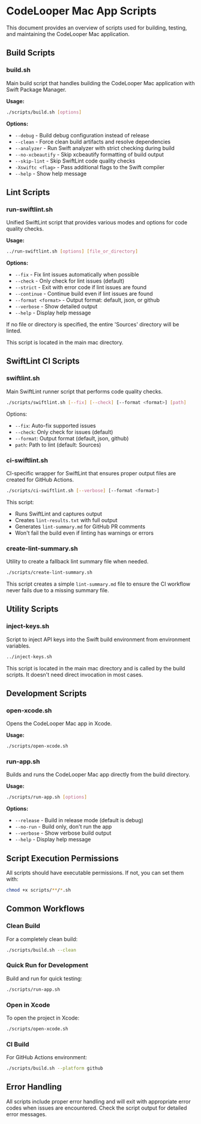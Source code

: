 # CodeLooper Mac App Scripts

This document provides an overview of scripts used for building, testing, and maintaining the CodeLooper Mac application.

## Build Scripts

### build.sh

Main build script that handles building the CodeLooper Mac application with Swift Package Manager.

**Usage:**

```bash
./scripts/build.sh [options]
```

**Options:**

- `--debug` - Build debug configuration instead of release
- `--clean` - Force clean build artifacts and resolve dependencies
- `--analyzer` - Run Swift analyzer with strict checking during build
- `--no-xcbeautify` - Skip xcbeautify formatting of build output
- `--skip-lint` - Skip SwiftLint code quality checks
- `-Xswiftc <flag>` - Pass additional flags to the Swift compiler
- `--help` - Show help message

## Lint Scripts

### run-swiftlint.sh

Unified SwiftLint script that provides various modes and options for code quality checks.

**Usage:**

```bash
../run-swiftlint.sh [options] [file_or_directory]
```

**Options:**

- `--fix` - Fix lint issues automatically when possible
- `--check` - Only check for lint issues (default)
- `--strict` - Exit with error code if lint issues are found
- `--continue` - Continue build even if lint issues are found
- `--format <format>` - Output format: default, json, or github
- `--verbose` - Show detailed output
- `--help` - Display help message

If no file or directory is specified, the entire 'Sources' directory will be linted.

This script is located in the main mac directory.

## SwiftLint CI Scripts

### swiftlint.sh

Main SwiftLint runner script that performs code quality checks.

```bash
./scripts/swiftlint.sh [--fix] [--check] [--format <format>] [path]
```

Options:

- `--fix`: Auto-fix supported issues
- `--check`: Only check for issues (default)
- `--format`: Output format (default, json, github)
- `path`: Path to lint (default: Sources)

### ci-swiftlint.sh

CI-specific wrapper for SwiftLint that ensures proper output files are created for GitHub Actions.

```bash
./scripts/ci-swiftlint.sh [--verbose] [--format <format>]
```

This script:

- Runs SwiftLint and captures output
- Creates `lint-results.txt` with full output
- Generates `lint-summary.md` for GitHub PR comments
- Won't fail the build even if linting has warnings or errors

### create-lint-summary.sh

Utility to create a fallback lint summary file when needed.

```bash
./scripts/create-lint-summary.sh
```

This script creates a simple `lint-summary.md` file to ensure the CI workflow never fails due to a missing summary file.

## Utility Scripts

### inject-keys.sh

Script to inject API keys into the Swift build environment from environment variables.

```bash
../inject-keys.sh
```

This script is located in the main mac directory and is called by the build scripts. It doesn't need direct invocation in most cases.

## Development Scripts

### open-xcode.sh

Opens the CodeLooper Mac app in Xcode.

**Usage:**

```bash
./scripts/open-xcode.sh
```

### run-app.sh

Builds and runs the CodeLooper Mac app directly from the build directory.

**Usage:**

```bash
./scripts/run-app.sh [options]
```

**Options:**

- `--release` - Build in release mode (default is debug)
- `--no-run` - Build only, don't run the app
- `--verbose` - Show verbose build output
- `--help` - Display help message

## Script Execution Permissions

All scripts should have executable permissions. If not, you can set them with:

```bash
chmod +x scripts/**/*.sh
```

## Common Workflows

### Clean Build

For a completely clean build:

```bash
./scripts/build.sh --clean
```

### Quick Run for Development

Build and run for quick testing:

```bash
./scripts/run-app.sh
```

### Open in Xcode

To open the project in Xcode:

```bash
./scripts/open-xcode.sh
```

### CI Build

For GitHub Actions environment:

```bash
./scripts/build.sh --platform github
```

## Error Handling

All scripts include proper error handling and will exit with appropriate error codes when issues are encountered. Check the script output for detailed error messages.
